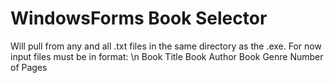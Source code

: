 # WindowsForms Book Selector
Will pull from any and all .txt files in the same directory as the .exe.
For now input files must be in format: 
\n Book Title
Book Author
Book Genre
Number of Pages
